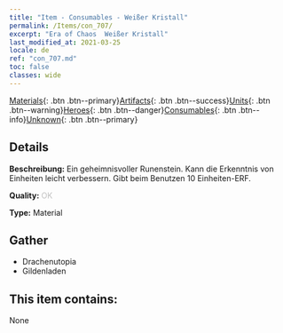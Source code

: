 ```yaml
---
title: "Item - Consumables - Weißer Kristall"
permalink: /Items/con_707/
excerpt: "Era of Chaos  Weißer Kristall"
last_modified_at: 2021-03-25
locale: de
ref: "con_707.md"
toc: false
classes: wide
---
```

 [Materials](/de/Items/){: .btn .btn--primary}[Artifacts](/de/Items/Artifacts/){: .btn .btn--success}[Units](/de/Items/Units/){: .btn .btn--warning}[Heroes](/de/Items/Heroes/){: .btn .btn--danger}[Consumables](/de/Items/Consumables/){: .btn .btn--info}[Unknown](/de/Items/Unknown/){: .btn .btn--primary}

## Details
 **Beschreibung:** Ein geheimnisvoller Runenstein. Kann die Erkenntnis von Einheiten leicht verbessern. Gibt beim Benutzen 10 Einheiten-ERF.

 **Quality:** <span style="color: #C0C0C0">OK</span>

 **Type:** Material

## Gather

*    Drachenutopia 
*    Gildenladen 

## This item contains:

  None

